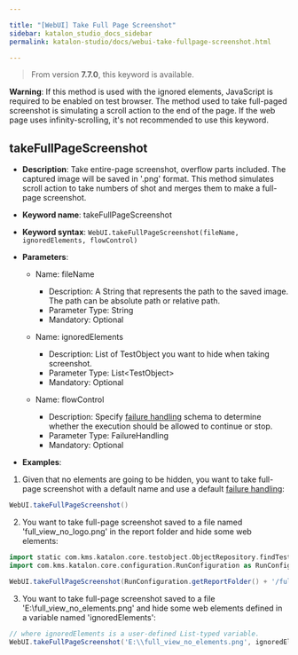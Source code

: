 ```yaml
---

title: "[WebUI] Take Full Page Screenshot"
sidebar: katalon_studio_docs_sidebar
permalink: katalon-studio/docs/webui-take-fullpage-screenshot.html

---
```


> From version **7.7.0**, this keyword is available.

**Warning**: If this method is used with the ignored elements, JavaScript is required to be enabled on test browser. The method used to take full-paged screenshot is simulating a scroll action to the end of the page. If the web page uses infinity-scrolling, it's not recommended to use this keyword. 

## takeFullPageScreenshot

*  **Description**: Take entire-page screenshot, overflow parts included. The captured image will be saved in '.png' format. This method simulates scroll action to take numbers of shot and merges them to make a full-page screenshot.
*  **Keyword name**: takeFullPageScreenshot
*  **Keyword syntax**: `WebUI.takeFullPageScreenshot(fileName, ignoredElements, flowControl)`
*  **Parameters**:
   * Name: fileName 
     * Description: A String that represents the path to the saved image. The path can be absolute path or relative path.
     * Parameter Type: String
     * Mandatory: Optional
     
   * Name: ignoredElements
     * Description: List of TestObject you want to hide when taking screenshot.
     * Parameter Type: List<TestObject\>
     * Mandatory: Optional

   * Name: flowControl
     * Description: Specify [failure handling](/x/qAAM) schema to determine whether the execution should be allowed to continue or stop.
     * Parameter Type: FailureHandling
     * Mandatory: Optional

* **Examples**:

1. Given that no elements are going to be hidden, you want to take full-page screenshot with a default name and use a default [failure handling](/x/qAAM):

``` groovy
WebUI.takeFullPageScreenshot()
```

2. You want to take full-page screenshot saved to a file named 'full_view_no_logo.png' in the report folder and hide some web elements:

``` groovy
import static com.kms.katalon.core.testobject.ObjectRepository.findTestObject
import com.kms.katalon.core.configuration.RunConfiguration as RunConfiguration

WebUI.takeFullPageScreenshot(RunConfiguration.getReportFolder() + '/full_view_no_elements.png', [findTestObject('UI/logo')])
```

3. You want to take full-page screenshot saved to a file 'E:\\full_view_no_elements.png' and hide some web elements defined in a variable named 'ignoredElements':

``` groovy
// where ignoredElements is a user-defined List-typed variable.
WebUI.takeFullPageScreenshot('E:\\full_view_no_elements.png', ignoredElements)
```
